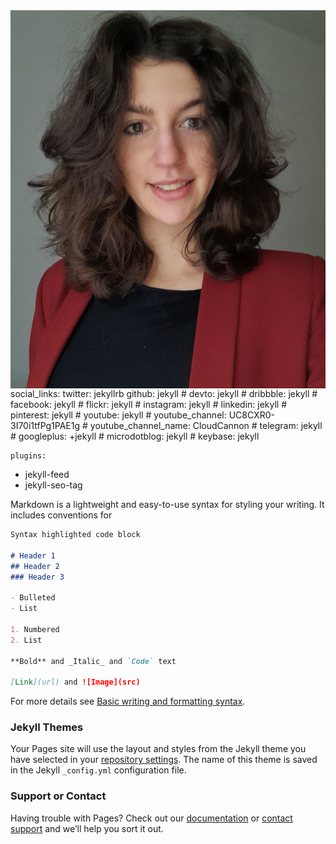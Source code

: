   <img src="Zaccaria_Foto_GH.jpg" widht="80" style="float: right;"/>



</html>
social_links:
    twitter: jekyllrb
    github:  jekyll
    # devto: jekyll
    # dribbble: jekyll
    # facebook: jekyll
    # flickr:   jekyll
    # instagram: jekyll
    # linkedin: jekyll
    # pinterest: jekyll
    # youtube: jekyll
    # youtube_channel: UC8CXR0-3I70i1tfPg1PAE1g
    # youtube_channel_name: CloudCannon
    # telegram: jekyll
    # googleplus: +jekyll
    # microdotblog: jekyll
    # keybase: jekyll
    
    plugins:
 - jekyll-feed
 - jekyll-seo-tag

Markdown is a lightweight and easy-to-use syntax for styling your writing. It includes conventions for

```markdown
Syntax highlighted code block

# Header 1
## Header 2
### Header 3

- Bulleted
- List

1. Numbered
2. List

**Bold** and _Italic_ and `Code` text

[Link](url) and ![Image](src)
```

For more details see [Basic writing and formatting syntax](https://docs.github.com/en/github/writing-on-github/getting-started-with-writing-and-formatting-on-github/basic-writing-and-formatting-syntax).

### Jekyll Themes

Your Pages site will use the layout and styles from the Jekyll theme you have selected in your [repository settings](https://github.com/giorgiazaccaria/giorgiazaccaria.github.io/settings/pages). The name of this theme is saved in the Jekyll `_config.yml` configuration file.

### Support or Contact

Having trouble with Pages? Check out our [documentation](https://docs.github.com/categories/github-pages-basics/) or [contact support](https://support.github.com/contact) and we’ll help you sort it out.
